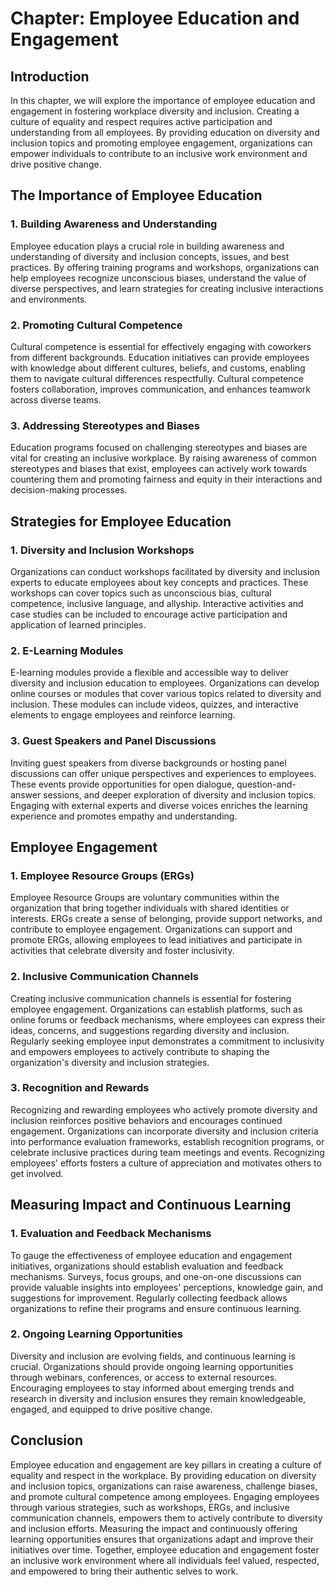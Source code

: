 Chapter: Employee Education and Engagement
==========================================

Introduction
------------

In this chapter, we will explore the importance of employee education and engagement in fostering workplace diversity and inclusion. Creating a culture of equality and respect requires active participation and understanding from all employees. By providing education on diversity and inclusion topics and promoting employee engagement, organizations can empower individuals to contribute to an inclusive work environment and drive positive change.

The Importance of Employee Education
------------------------------------

### 1. Building Awareness and Understanding

Employee education plays a crucial role in building awareness and understanding of diversity and inclusion concepts, issues, and best practices. By offering training programs and workshops, organizations can help employees recognize unconscious biases, understand the value of diverse perspectives, and learn strategies for creating inclusive interactions and environments.

### 2. Promoting Cultural Competence

Cultural competence is essential for effectively engaging with coworkers from different backgrounds. Education initiatives can provide employees with knowledge about different cultures, beliefs, and customs, enabling them to navigate cultural differences respectfully. Cultural competence fosters collaboration, improves communication, and enhances teamwork across diverse teams.

### 3. Addressing Stereotypes and Biases

Education programs focused on challenging stereotypes and biases are vital for creating an inclusive workplace. By raising awareness of common stereotypes and biases that exist, employees can actively work towards countering them and promoting fairness and equity in their interactions and decision-making processes.

Strategies for Employee Education
---------------------------------

### 1. Diversity and Inclusion Workshops

Organizations can conduct workshops facilitated by diversity and inclusion experts to educate employees about key concepts and practices. These workshops can cover topics such as unconscious bias, cultural competence, inclusive language, and allyship. Interactive activities and case studies can be included to encourage active participation and application of learned principles.

### 2. E-Learning Modules

E-learning modules provide a flexible and accessible way to deliver diversity and inclusion education to employees. Organizations can develop online courses or modules that cover various topics related to diversity and inclusion. These modules can include videos, quizzes, and interactive elements to engage employees and reinforce learning.

### 3. Guest Speakers and Panel Discussions

Inviting guest speakers from diverse backgrounds or hosting panel discussions can offer unique perspectives and experiences to employees. These events provide opportunities for open dialogue, question-and-answer sessions, and deeper exploration of diversity and inclusion topics. Engaging with external experts and diverse voices enriches the learning experience and promotes empathy and understanding.

Employee Engagement
-------------------

### 1. Employee Resource Groups (ERGs)

Employee Resource Groups are voluntary communities within the organization that bring together individuals with shared identities or interests. ERGs create a sense of belonging, provide support networks, and contribute to employee engagement. Organizations can support and promote ERGs, allowing employees to lead initiatives and participate in activities that celebrate diversity and foster inclusivity.

### 2. Inclusive Communication Channels

Creating inclusive communication channels is essential for fostering employee engagement. Organizations can establish platforms, such as online forums or feedback mechanisms, where employees can express their ideas, concerns, and suggestions regarding diversity and inclusion. Regularly seeking employee input demonstrates a commitment to inclusivity and empowers employees to actively contribute to shaping the organization's diversity and inclusion strategies.

### 3. Recognition and Rewards

Recognizing and rewarding employees who actively promote diversity and inclusion reinforces positive behaviors and encourages continued engagement. Organizations can incorporate diversity and inclusion criteria into performance evaluation frameworks, establish recognition programs, or celebrate inclusive practices during team meetings and events. Recognizing employees' efforts fosters a culture of appreciation and motivates others to get involved.

Measuring Impact and Continuous Learning
----------------------------------------

### 1. Evaluation and Feedback Mechanisms

To gauge the effectiveness of employee education and engagement initiatives, organizations should establish evaluation and feedback mechanisms. Surveys, focus groups, and one-on-one discussions can provide valuable insights into employees' perceptions, knowledge gain, and suggestions for improvement. Regularly collecting feedback allows organizations to refine their programs and ensure continuous learning.

### 2. Ongoing Learning Opportunities

Diversity and inclusion are evolving fields, and continuous learning is crucial. Organizations should provide ongoing learning opportunities through webinars, conferences, or access to external resources. Encouraging employees to stay informed about emerging trends and research in diversity and inclusion ensures they remain knowledgeable, engaged, and equipped to drive positive change.

Conclusion
----------

Employee education and engagement are key pillars in creating a culture of equality and respect in the workplace. By providing education on diversity and inclusion topics, organizations can raise awareness, challenge biases, and promote cultural competence among employees. Engaging employees through various strategies, such as workshops, ERGs, and inclusive communication channels, empowers them to actively contribute to diversity and inclusion efforts. Measuring the impact and continuously offering learning opportunities ensures that organizations adapt and improve their initiatives over time. Together, employee education and engagement foster an inclusive work environment where all individuals feel valued, respected, and empowered to bring their authentic selves to work.
